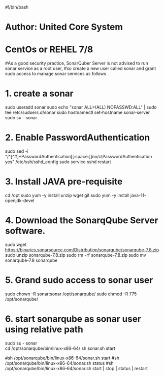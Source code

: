 #!/bin/bash
# Author: United Core System
# CentOs or REHEL 7/8

#As a good security practice, SonarQuber Server is not advised to run sonar service as a root user, 
#so create a new user called sonar and grant sudo access to manage sonar services as follows
# 1. create a sonar 
sudo useradd sonar 
sudo echo "sonar ALL=(ALL) NOPASSWD:ALL" | sudo tee /etc/sudoers.d/sonar
sudo hostnamectl set-hostname sonar-server
sudo su - sonar

# 2. Enable PasswordAuthentication 
sudo sed -i "/^[^#]*PasswordAuthentication[[:space:]]no/c\PasswordAuthentication yes" /etc/ssh/sshd_config
sudo service sshd restart

# 3. Install JAVA pre-requisite
cd /opt
sudo yum -y install unzip wget git
sudo yum -y install java-11-openjdk-devel

# 4. Download the SonarqQube Server software. 
sudo wget https://binaries.sonarsource.com/Distribution/sonarqube/sonarqube-7.8.zip
sudo unzip sonarqube-7.8.zip
sudo rm -rf sonarqube-7.8.zip
sudo mv sonarqube-7.8 sonarqube

# 5. Grand sudo access to sonar user
sudo chown -R sonar:sonar /opt/sonarqube/
sudo chmod -R 775 /opt/sonarqube/  

# 6. start sonarqube as sonar user using relative path
sudo su - sonar  
cd /opt/sonarqube/bin/linux-x86-64/ 
sh sonar.sh start

#sh /opt/sonarqube/bin/linux-x86-64/sonar.sh start 
#sh /opt/sonarqube/bin/linux-x86-64/sonar.sh status
#sh /opt/sonarqube/bin/linux-x86-64/sonar.sh start | stop | status | restart
